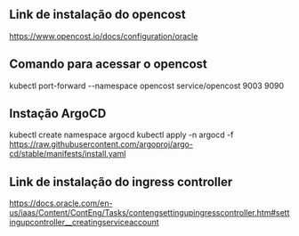 ## Link de instalação do opencost
https://www.opencost.io/docs/configuration/oracle

## Comando para acessar o opencost
kubectl port-forward --namespace opencost service/opencost 9003 9090

## Instação ArgoCD
kubectl create namespace argocd
kubectl apply -n argocd -f https://raw.githubusercontent.com/argoproj/argo-cd/stable/manifests/install.yaml

## Link de instalação do ingress controller
https://docs.oracle.com/en-us/iaas/Content/ContEng/Tasks/contengsettingupingresscontroller.htm#settingupcontroller__creatingserviceaccount

